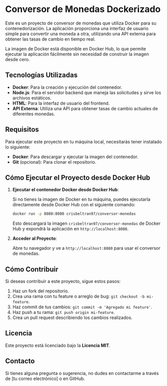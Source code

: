 # Conversor de Monedas Dockerizado

Este es un proyecto de conversor de monedas que utiliza Docker para su contenedorización. La aplicación proporciona una interfaz de usuario simple para convertir una moneda a otra, utilizando una API externa para obtener las tasas de cambio en tiempo real.

La imagen de Docker está disponible en Docker Hub, lo que permite ejecutar la aplicación fácilmente sin necesidad de construir la imagen desde cero.

## Tecnologías Utilizadas

- **Docker**: Para la creación y ejecución del contenedor.
- **Node.js**: Para el servidor backend que maneja las solicitudes y sirve los archivos estáticos.
- **HTML**: Para la interfaz de usuario del frontend.
- **API Externa**: Utiliza una API para obtener tasas de cambio actuales de diferentes monedas.

## Requisitos

Para ejecutar este proyecto en tu máquina local, necesitarás tener instalado lo siguiente:

- **Docker**: Para descargar y ejecutar la imagen del contenedor.
- **Git** (opcional): Para clonar el repositorio.

## Cómo Ejecutar el Proyecto desde Docker Hub

1. **Ejecutar el contenedor Docker desde Docker Hub**:

   Si no tienes la imagen de Docker en tu máquina, puedes ejecutarla directamente desde Docker Hub con el siguiente comando:

    ```bash
    docker run -p 8080:8080 crisbeltran97/conversor-monedas
    ```

   Esto descargará la imagen `crisbeltran97/conversor-monedas` de Docker Hub y expondrá la aplicación en `http://localhost:8080`.

2. **Acceder al Proyecto**:

    Abre tu navegador y ve a `http://localhost:8080` para usar el conversor de monedas.

## Cómo Contribuir

Si deseas contribuir a este proyecto, sigue estos pasos:

1. Haz un fork del repositorio.
2. Crea una rama con tu feature o arreglo de bug: `git checkout -b mi-feature`.
3. Haz commit de tus cambios: `git commit -m 'Agregado mi feature'`.
4. Haz push a tu rama: `git push origin mi-feature`.
5. Crea un pull request describiendo los cambios realizados.

## Licencia

Este proyecto está licenciado bajo la **Licencia MIT**.

## Contacto

Si tienes alguna pregunta o sugerencia, no dudes en contactarme a través de [tu correo electrónico] o en GitHub.
